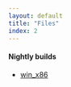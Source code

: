 ```yaml
---
layout: default
title: "Files"
index: 2
---
```


#### Nightly builds
- [win_x86](https://github.com/mrzapp/vongott/releases/tag/nightly)
